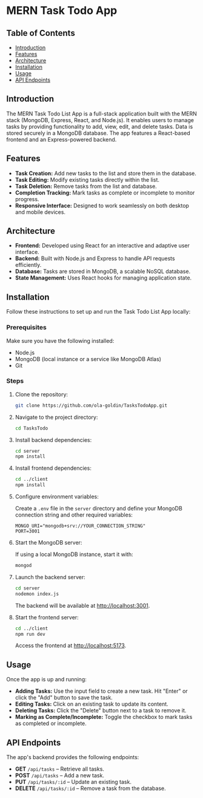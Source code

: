 # MERN Task Todo App  

## Table of Contents  

- [Introduction](#introduction)  
- [Features](#features)  
- [Architecture](#architecture)  
- [Installation](#installation)  
- [Usage](#usage)  
- [API Endpoints](#api-endpoints)  

## Introduction  

The MERN Task Todo List App is a full-stack application built with the MERN stack (MongoDB, Express, React, and Node.js). It enables users to manage tasks by providing functionality to add, view, edit, and delete tasks. Data is stored securely in a MongoDB database. The app features a React-based frontend and an Express-powered backend.  

## Features  

- **Task Creation:** Add new tasks to the list and store them in the database.  
- **Task Editing:** Modify existing tasks directly within the list.  
- **Task Deletion:** Remove tasks from the list and database.  
- **Completion Tracking:** Mark tasks as complete or incomplete to monitor progress.  
- **Responsive Interface:** Designed to work seamlessly on both desktop and mobile devices.  

## Architecture  

- **Frontend:** Developed using React for an interactive and adaptive user interface.  
- **Backend:** Built with Node.js and Express to handle API requests efficiently.  
- **Database:** Tasks are stored in MongoDB, a scalable NoSQL database.  
- **State Management:** Uses React hooks for managing application state.  

## Installation  

Follow these instructions to set up and run the Task Todo List App locally:  

### Prerequisites  

Make sure you have the following installed:  

- Node.js  
- MongoDB (local instance or a service like MongoDB Atlas)  
- Git  

### Steps  

1. Clone the repository:  

    ```bash  
    git clone https://github.com/ola-goldin/TasksTodoApp.git
    ```  

2. Navigate to the project directory:  

    ```bash  
    cd TasksTodo  
    ```  

3. Install backend dependencies:  

    ```bash  
    cd server  
    npm install  
    ```  

4. Install frontend dependencies:  

    ```bash  
    cd ../client  
    npm install  
    ```  

5. Configure environment variables:  

    Create a `.env` file in the `server` directory and define your MongoDB connection string and other required variables:  

    ```env  
    MONGO_URI="mongodb+srv://YOUR_CONNECTION_STRING"  
    PORT=3001  
    ```  

6. Start the MongoDB server:  

    If using a local MongoDB instance, start it with:  

    ```bash  
    mongod  
    ```  

7. Launch the backend server:  

    ```bash  
    cd server  
    nodemon index.js  
    ```  

    The backend will be available at [http://localhost:3001](http://localhost:3001).  

8. Start the frontend server:  

    ```bash  
    cd ../client  
    npm run dev  
    ```  

    Access the frontend at [http://localhost:5173](http://localhost:5173).  

## Usage  

Once the app is up and running:  

- **Adding Tasks:** Use the input field to create a new task. Hit "Enter" or click the "Add" button to save the task.  
- **Editing Tasks:** Click on an existing task to update its content.  
- **Deleting Tasks:** Click the "Delete" button next to a task to remove it.  
- **Marking as Complete/Incomplete:** Toggle the checkbox to mark tasks as completed or incomplete.  

## API Endpoints  

The app's backend provides the following endpoints:  

- **GET** `/api/tasks` – Retrieve all tasks.  
- **POST** `/api/tasks` – Add a new task.  
- **PUT** `/api/tasks/:id` – Update an existing task.  
- **DELETE** `/api/tasks/:id` – Remove a task from the database.  

